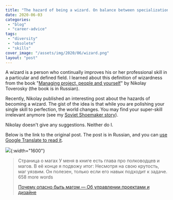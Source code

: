 ```yaml
---
title: "The hazard of being a wizard. On balance between specialization and the risk to become obsolete."
date: 2020-06-03
categories: 
 - "blog"
 - "career-advice"
tags: 
 - "diversity"
 - "obsolete"
 - "skills"
cover_image: "/assets/img/2020/06/wizard.png"
layout: "post"
---
```


A wizard is a person who continually improves his or her professional skill in a particular and defined field. I learned about this definition of wizardness from the book "[Managing project, people and yourself](https://bureau.ru/projects/book-fff/)" by Nikolay Toverosky (the book is in Russian).  

Recently, Nikolay published an interesting post about the hazards of becoming a wizard. The gist of the idea is that while you are polishing your single skill to perfection, the world changes. You may find your super-skill irrelevant anymore (see my [Soviet Shoemaker story](https://gorelik.net/2020/06/01/career-advice-and-a-story-about-a-soviet-shoemaker/)). 

Nikolay doesn't give any suggestions. Neither do I. 

Below is the link to the original post. The post is in Russian, and you can [use Google Translate to read it](https://translate.google.com/translate?sl=auto&tl=en&u=https%3A%2F%2Fksoftware.livejournal.com%2F440464.html).

![](https://i2.wp.com/ic.pics.livejournal.com/ksoftware/15688253/160600/160600_1000.png){:width="1600"}

> Страница о магах У меня в книге есть глава про полководцев и магов. В её конце я подвожу итог: Несмотря на свою кру­тость, маг уяз­вим. Он поле­зен, только если его навык под­хо­дит к задаче. 658 more words
> 
> [Почему опасно быть магом — Об управлении проектами и дизайне](https://ksoftware.livejournal.com/440464.html)
